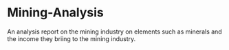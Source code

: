 # Mining-Analysis
An analysis report on the mining industry on elements such as minerals and the income they briing to the mining industry.
